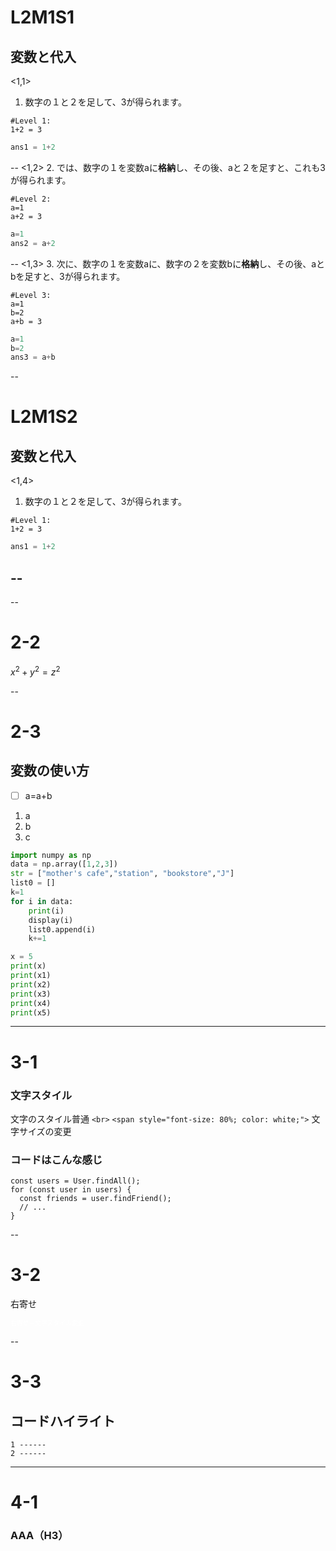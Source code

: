 # L2M1S1

## 変数と代入
<1,1>
1. 数字の１と２を足して、3が得られます。

```text
#Level 1:
1+2 = 3
```

```python
ans1 = 1+2
```

--
<1,2>
2. では、数字の１を変数aに**格納**し、その後、aと２を足すと、これも3が得られます。

```text
#Level 2:
a=1
a+2 = 3
```

```python
a=1
ans2 = a+2
```

--
<1,3>
3. 次に、数字の１を変数aに、数字の２を変数bに**格納**し、その後、aとbを足すと、3が得られます。

```text
#Level 3:
a=1
b=2
a+b = 3
```

```python
a=1
b=2
ans3 = a+b
```
--
# L2M1S2

## 変数と代入
<1,4>

1. 数字の１と２を足して、3が得られます。

```text
#Level 1:
1+2 = 3
```

```python
ans1 = 1+2
```

--
---

--

# 2-2

$x^2 + y^2 = z^2$

--

# 2-3

## 変数の使い方

* [ ] a=a+b

1. a
2. b
3. c

```python
import numpy as np
data = np.array([1,2,3])
str = ["mother's cafe","station", "bookstore","J"]
list0 = []
k=1
for i in data:
    print(i)
    display(i)
    list0.append(i)
    k+=1

x = 5
print(x)
print(x1)
print(x2)
print(x3)
print(x4)
print(x5)

```

---

# 3-1

### 文字スタイル

文字のスタイル普通 `<br>`
`<span style="font-size: 80%; color: white;">`
文字サイズの変更

### コードはこんな感じ

```
const users = User.findAll();
for (const user in users) {
  const friends = user.findFriend();
  // ...
}
```

--

# 3-2

<p style="text-align: left">右寄せ</p>
<p style="text-align: left"><span style="font-size: 70%; color: white;">右寄せ＋文字スタイル変更</span></p>

--

# 3-3

## コードハイライト

```text
1 ------
2 ------
```

---

# 4-1

### AAA（H3）
